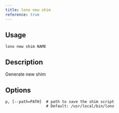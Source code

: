 ```yaml
---
title: lono new shim
reference: true
---
```


## Usage

    lono new shim NAME

## Description

Generate new shim


## Options

```
p, [--path=PATH]  # path to save the shim script
                  # Default: /usr/local/bin/lono
```

